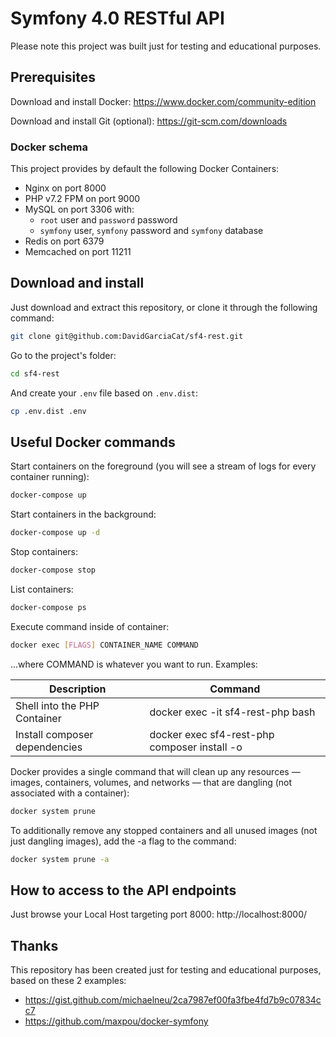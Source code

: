 # Symfony 4.0 RESTful API

Please note this project was built just for testing and educational purposes.

## Prerequisites

Download and install Docker: https://www.docker.com/community-edition

Download and install Git (optional): https://git-scm.com/downloads

### Docker schema

This project provides by default the following Docker Containers:
- Nginx on port 8000
- PHP v7.2 FPM on port 9000
- MySQL on port 3306 with:
  - `root` user and `password` password
  - `symfony` user, `symfony` password and `symfony` database
- Redis on port 6379
- Memcached on port 11211

## Download and install

Just download and extract this repository, or clone it through the following command:

```bash
git clone git@github.com:DavidGarciaCat/sf4-rest.git
```

Go to the project's folder:

```bash
cd sf4-rest
```

And create your `.env` file based on `.env.dist`:

```bash
cp .env.dist .env
```

## Useful Docker commands

Start containers on the foreground (you will see a stream of logs for every container running): 

```bash
docker-compose up
```

Start containers in the background:

```bash
docker-compose up -d
```

Stop containers:

```bash
docker-compose stop
```

List containers:

```bash
docker-compose ps
```

Execute command inside of container:

```bash
docker exec [FLAGS] CONTAINER_NAME COMMAND
```

...where COMMAND is whatever you want to run. Examples:

| Description                   | Command                                      |
| ----------------------------- | -------------------------------------------- |
| Shell into the PHP Container  | docker exec -it sf4-rest-php bash            |
| Install composer dependencies | docker exec sf4-rest-php composer install -o |

Docker provides a single command that will clean up any resources — images, containers, volumes, and networks — that are dangling (not associated with a container):

```bash
docker system prune
```

To additionally remove any stopped containers and all unused images (not just dangling images), add the -a flag to the command:

```bash
docker system prune -a
```

## How to access to the API endpoints

Just browse your Local Host targeting port 8000: http://localhost:8000/

## Thanks

This repository has been created just for testing and educational purposes, based on these 2 examples:
- https://gist.github.com/michaelneu/2ca7987ef00fa3fbe4fd7b9c07834cc7
- https://github.com/maxpou/docker-symfony
